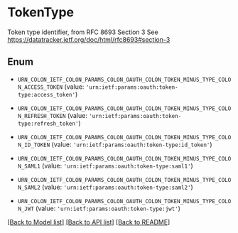 <!--

 Licensed to the Apache Software Foundation (ASF) under one
 or more contributor license agreements.  See the NOTICE file
 distributed with this work for additional information
 regarding copyright ownership.  The ASF licenses this file
 to you under the Apache License, Version 2.0 (the
 "License"); you may not use this file except in compliance
 with the License.  You may obtain a copy of the License at

   http://www.apache.org/licenses/LICENSE-2.0

 Unless required by applicable law or agreed to in writing,
 software distributed under the License is distributed on an
 "AS IS" BASIS, WITHOUT WARRANTIES OR CONDITIONS OF ANY
 KIND, either express or implied.  See the License for the
 specific language governing permissions and limitations
 under the License.

-->
# TokenType

Token type identifier, from RFC 8693 Section 3  See https://datatracker.ietf.org/doc/html/rfc8693#section-3

## Enum

* `URN_COLON_IETF_COLON_PARAMS_COLON_OAUTH_COLON_TOKEN_MINUS_TYPE_COLON_ACCESS_TOKEN` (value: `'urn:ietf:params:oauth:token-type:access_token'`)

* `URN_COLON_IETF_COLON_PARAMS_COLON_OAUTH_COLON_TOKEN_MINUS_TYPE_COLON_REFRESH_TOKEN` (value: `'urn:ietf:params:oauth:token-type:refresh_token'`)

* `URN_COLON_IETF_COLON_PARAMS_COLON_OAUTH_COLON_TOKEN_MINUS_TYPE_COLON_ID_TOKEN` (value: `'urn:ietf:params:oauth:token-type:id_token'`)

* `URN_COLON_IETF_COLON_PARAMS_COLON_OAUTH_COLON_TOKEN_MINUS_TYPE_COLON_SAML1` (value: `'urn:ietf:params:oauth:token-type:saml1'`)

* `URN_COLON_IETF_COLON_PARAMS_COLON_OAUTH_COLON_TOKEN_MINUS_TYPE_COLON_SAML2` (value: `'urn:ietf:params:oauth:token-type:saml2'`)

* `URN_COLON_IETF_COLON_PARAMS_COLON_OAUTH_COLON_TOKEN_MINUS_TYPE_COLON_JWT` (value: `'urn:ietf:params:oauth:token-type:jwt'`)

[[Back to Model list]](../README.md#documentation-for-models) [[Back to API list]](../README.md#documentation-for-api-endpoints) [[Back to README]](../README.md)


